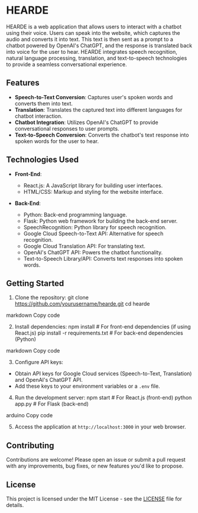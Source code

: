 # HEARDE

HEARDE is a web application that allows users to interact with a chatbot using their voice. Users can speak into the website, which captures the audio and converts it into text. This text is then sent as a prompt to a chatbot powered by OpenAI's ChatGPT, and the response is translated back into voice for the user to hear. HEARDE integrates speech recognition, natural language processing, translation, and text-to-speech technologies to provide a seamless conversational experience.

## Features

- **Speech-to-Text Conversion**: Captures user's spoken words and converts them into text.
- **Translation**: Translates the captured text into different languages for chatbot interaction.
- **Chatbot Integration**: Utilizes OpenAI's ChatGPT to provide conversational responses to user prompts.
- **Text-to-Speech Conversion**: Converts the chatbot's text response into spoken words for the user to hear.

## Technologies Used

- **Front-End**:
  - React.js: A JavaScript library for building user interfaces.
  - HTML/CSS: Markup and styling for the website interface.

- **Back-End**:
  - Python: Back-end programming language.
  - Flask: Python web framework for building the back-end server.
  - SpeechRecognition: Python library for speech recognition.
  - Google Cloud Speech-to-Text API: Alternative for speech recognition.
  - Google Cloud Translation API: For translating text.
  - OpenAI's ChatGPT API: Powers the chatbot functionality.
  - Text-to-Speech Library/API: Converts text responses into spoken words.

## Getting Started

1. Clone the repository:
git clone https://github.com/yourusername/hearde.git
cd hearde

markdown
Copy code

2. Install dependencies:
npm install # For front-end dependencies (if using React.js)
pip install -r requirements.txt # For back-end dependencies (Python)

markdown
Copy code

3. Configure API keys:
- Obtain API keys for Google Cloud services (Speech-to-Text, Translation) and OpenAI's ChatGPT API.
- Add these keys to your environment variables or a `.env` file.

4. Run the development server:
npm start # For React.js (front-end)
python app.py # For Flask (back-end)

arduino
Copy code

5. Access the application at `http://localhost:3000` in your web browser.

## Contributing

Contributions are welcome! Please open an issue or submit a pull request with any improvements, bug fixes, or new features you'd like to propose.

## License

This project is licensed under the MIT License - see the [LICENSE](LICENSE) file for details.
